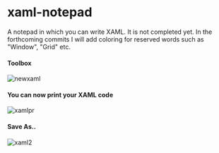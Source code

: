 # xaml-notepad
A notepad in which you can write XAML. It is not completed yet.
In the forthcoming commits I will add coloring for reserved words such as "Window", "Grid" etc. 


#### Toolbox

![newxaml](https://user-images.githubusercontent.com/46112568/136031748-e4d50a8a-cc83-4bf0-a80c-34148f4500f3.png)

#### You can now print your XAML code
![xamlpr](https://user-images.githubusercontent.com/46112568/136032121-5545dc6c-085b-4e8d-a074-9622e47011d7.PNG)

#### Save As..
![xaml2](https://user-images.githubusercontent.com/46112568/135621736-784bdd7a-089e-462c-8405-81e15bf0d978.png)


